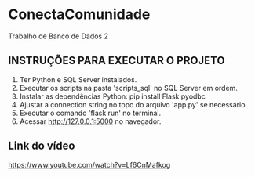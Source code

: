 # ConectaComunidade
Trabalho de Banco de Dados 2

## INSTRUÇÕES PARA EXECUTAR O PROJETO

1. Ter Python e SQL Server instalados.
2. Executar os scripts na pasta 'scripts_sql' no SQL Server em ordem.
3. Instalar as dependências Python: pip install Flask pyodbc
4. Ajustar a connection string no topo do arquivo 'app.py' se necessário.
5. Executar o comando 'flask run' no terminal.
6. Acessar http://127.0.0.1:5000 no navegador.

## Link do vídeo
https://www.youtube.com/watch?v=Lf6CnMafkog
